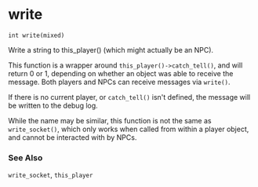 # write

`int write(mixed)`

Write a string to this_player() (which might actually be an NPC).

This function is a wrapper around `this_player()->catch_tell()`, and will 
return 0 or 1, depending on whether an object was able to receive the message. 
Both players and NPCs can receive messages via `write()`.

If there is no current player, or `catch_tell()` isn't defined, the message will
be written to the debug log.

While the name may be similar, this function is not the same as `write_socket()`,
which only works when called from within a player object, and cannot be interacted
with by NPCs.

### See Also

`write_socket`, `this_player`